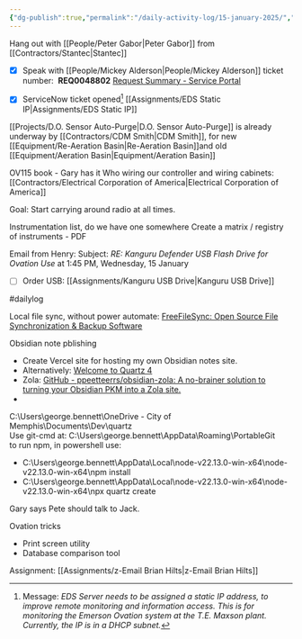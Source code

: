 ```yaml
---
{"dg-publish":true,"permalink":"/daily-activity-log/15-january-2025/","created":"2025-01-15T08:18:48.566-06:00"}
---
```


Hang out with [[People/Peter Gabor\|Peter Gabor]] from [[Contractors/Stantec\|Stantec]]
 - [x] Speak with [[People/Mickey Alderson\|People/Mickey Alderson]] ticket number:  **REQ0048802** [Request Summary - Service Portal](https://memphistn.service-now.com/sp?id=order_status&table=sc_request&sys_id=0f0518b63b039650ed83098c24e45abc)
 - [x] ServiceNow ticket opened[^ServiceNow]  [[Assignments/EDS Static IP\|Assignments/EDS Static IP]]


[^ServiceNow]: Message: *EDS Server needs to be assigned a static IP address, to improve remote monitoring and information access. This is for monitoring the Emerson Ovation system at the T.E. Maxson plant. Currently, the IP is in a DHCP subnet.*


[[Projects/D.O. Sensor Auto-Purge\|D.O. Sensor Auto-Purge]] is already underway by [[Contractors/CDM Smith\|CDM Smith]], for new [[Equipment/Re-Aeration Basin\|Re-Aeration Basin]]and old [[Equipment/Aeration Basin\|Equipment/Aeration Basin]]


OV115 book - Gary has it
Who wiring our controller and wiring cabinets: [[Contractors/Electrical Corporation of America\|Electrical Corporation of America]]

Goal: Start carrying around radio at all times.

Instrumentation list, do we have one somewhere
Create a matrix / registry of instruments - PDF

Email from Henry: Subject: *RE: Kanguru Defender USB Flash Drive for Ovation Use* at 1:45 PM, Wednesday, 15 January
- [ ] Order USB: [[Assignments/Kanguru USB Drive\|Kanguru USB Drive]]

#dailylog 

Local file sync, without power automate: 
[FreeFileSync: Open Source File Synchronization & Backup Software](https://freefilesync.org/)

Obsidian note pblishing
- Create Vercel site for hosting my own Obsidian notes site. 
- Alternatively: [Welcome to Quartz 4](https://quartz.jzhao.xyz/)
- Zola: [GitHub - ppeetteerrs/obsidian-zola: A no-brainer solution to turning your Obsidian PKM into a Zola site.](https://github.com/ppeetteerrs/obsidian-zola)
-

C:\Users\george.bennett\OneDrive - City of Memphis\Documents\Dev\quartz\
Use git-cmd at: C:\Users\george.bennett\AppData\Roaming\PortableGit\
to run npm, in powershell use:
- C:\Users\george.bennett\AppData\Local\node-v22.13.0-win-x64\node-v22.13.0-win-x64\npm install
- C:\Users\george.bennett\AppData\Local\node-v22.13.0-win-x64\node-v22.13.0-win-x64\npx quartz create

Gary says Pete should talk to Jack.

Ovation tricks 
- Print screen utility
- Database comparison tool


Assignment: [[Assignments/z-Email Brian Hilts\|z-Email Brian Hilts]]
